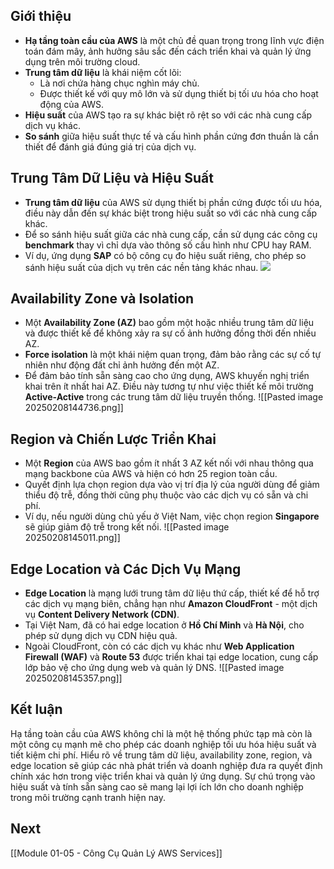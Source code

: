 ## Giới thiệu
- **Hạ tầng toàn cầu của AWS** là một chủ đề quan trọng trong lĩnh vực điện toán đám mây, ảnh hưởng sâu sắc đến cách triển khai và quản lý ứng dụng trên môi trường cloud.
- **Trung tâm dữ liệu** là khái niệm cốt lõi:
    - Là nơi chứa hàng chục nghìn máy chủ.
    - Được thiết kế với quy mô lớn và sử dụng thiết bị tối ưu hóa cho hoạt động của AWS.
- **Hiệu suất** của AWS tạo ra sự khác biệt rõ rệt so với các nhà cung cấp dịch vụ khác.
- **So sánh** giữa hiệu suất thực tế và cấu hình phần cứng đơn thuần là cần thiết để đánh giá đúng giá trị của dịch vụ.
## Trung Tâm Dữ Liệu và Hiệu Suất
- **Trung tâm dữ liệu** của AWS sử dụng thiết bị phần cứng được tối ưu hóa, điều này dẫn đến sự khác biệt trong hiệu suất so với các nhà cung cấp khác.
- Để so sánh hiệu suất giữa các nhà cung cấp, cần sử dụng các công cụ **benchmark** thay vì chỉ dựa vào thông số cấu hình như CPU hay RAM.
- Ví dụ, ứng dụng **SAP** có bộ công cụ đo hiệu suất riêng, cho phép so sánh hiệu suất của dịch vụ trên các nền tảng khác nhau.
![](AWS/Notes/Module%201/attachments/Pasted%20image%2020250207100729.png)
## Availability Zone và Isolation
- Một **Availability Zone (AZ)** bao gồm một hoặc nhiều trung tâm dữ liệu và được thiết kế để không xảy ra sự cố ảnh hưởng đồng thời đến nhiều AZ.
- **Force isolation** là một khái niệm quan trọng, đảm bảo rằng các sự cố tự nhiên như động đất chỉ ảnh hưởng đến một AZ.
- Để đảm bảo tính sẵn sàng cao cho ứng dụng, AWS khuyến nghị triển khai trên ít nhất hai AZ. Điều này tương tự như việc thiết kế môi trường **Active-Active** trong các trung tâm dữ liệu truyền thống.
![[Pasted image 20250208144736.png]]
## Region và Chiến Lược Triển Khai
- Một **Region** của AWS bao gồm ít nhất 3 AZ kết nối với nhau thông qua mạng backbone của AWS và hiện có hơn 25 region toàn cầu.
- Quyết định lựa chọn region dựa vào vị trí địa lý của người dùng để giảm thiểu độ trễ, đồng thời cũng phụ thuộc vào các dịch vụ có sẵn và chi phí.
- Ví dụ, nếu người dùng chủ yếu ở Việt Nam, việc chọn region **Singapore** sẽ giúp giảm độ trễ trong kết nối.
![[Pasted image 20250208145011.png]]
## Edge Location và Các Dịch Vụ Mạng
- **Edge Location** là mạng lưới trung tâm dữ liệu thứ cấp, thiết kế để hỗ trợ các dịch vụ mạng biên, chẳng hạn như **Amazon CloudFront** - một dịch vụ **Content Delivery Network (CDN)**.
- Tại Việt Nam, đã có hai edge location ở **Hồ Chí Minh** và **Hà Nội**, cho phép sử dụng dịch vụ CDN hiệu quả.
- Ngoài CloudFront, còn có các dịch vụ khác như **Web Application Firewall (WAF)** và **Route 53** được triển khai tại edge location, cung cấp lớp bảo vệ cho ứng dụng web và quản lý DNS.
![[Pasted image 20250208145357.png]]
## Kết luận
Hạ tầng toàn cầu của AWS không chỉ là một hệ thống phức tạp mà còn là một công cụ mạnh mẽ cho phép các doanh nghiệp tối ưu hóa hiệu suất và tiết kiệm chi phí. Hiểu rõ về trung tâm dữ liệu, availability zone, region, và edge location sẽ giúp các nhà phát triển và doanh nghiệp đưa ra quyết định chính xác hơn trong việc triển khai và quản lý ứng dụng. Sự chú trọng vào hiệu suất và tính sẵn sàng cao sẽ mang lại lợi ích lớn cho doanh nghiệp trong môi trường cạnh tranh hiện nay.

## Next
[[Module 01-05 - Công Cụ Quản Lý AWS Services]]